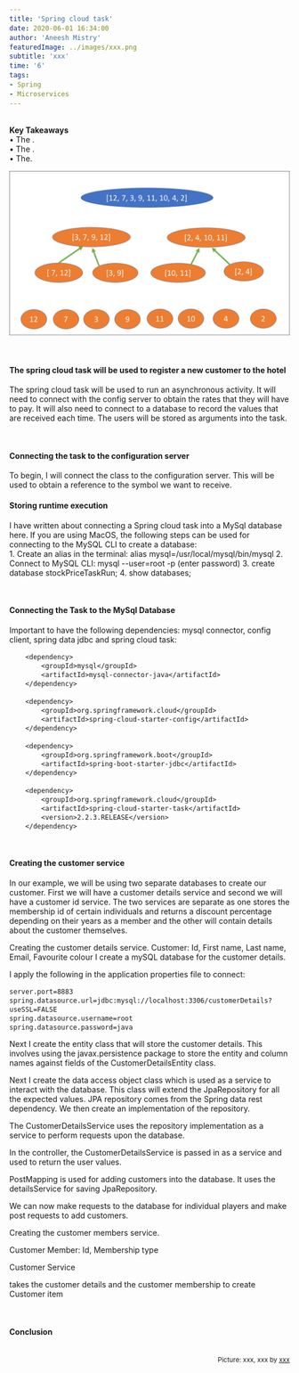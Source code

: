 ```yaml
---
title: 'Spring cloud task'
date: 2020-06-01 16:34:00
author: 'Aneesh Mistry'
featuredImage: ../images/xxx.png
subtitle: 'xxx'
time: '6'
tags:
- Spring
- Microservices
---
```

<br>
<strong>Key Takeaways</strong><br>
&#8226; The .<br>
&#8226; The .<br>
&#8226; The.<br>

![Merge sort step 2](../../src/images/011MergeSort2.png)


<br>
<h4>The spring cloud task will be used to register a new customer to the hotel</h4>
<p>
The spring cloud task will be used to run an asynchronous activity.
It will need to connect with the config server to obtain the rates that they will have to pay.
It will also need to connect to a database to record the values that are received each time.
The users will be stored as arguments into the task.

</p>


<br>
<h4>Connecting the task to the configuration server</h4>
<p>
To begin, I will connect the class to the configuration server.
This will be used to obtain a reference to the symbol we want to receive.
</p>
<h4>Storing runtime execution</h4>
<p>
I have written about connecting a Spring cloud task into a MySql database here.
If you are using MacOS, the following steps can be used for connecting to the MySQL CLI to create a database:<br>
1. Create an alias in the terminal: alias mysql=/usr/local/mysql/bin/mysql
2. Connect to MySQL CLI: mysql --user=root -p (enter password)
3. create database stockPriceTaskRun;
4. show databases;
</p>
<br>
<h4>Connecting the Task to the MySql Database</h4>
<p>
Important to have the following dependencies: mysql connector, config client, spring data jdbc and spring cloud task:<br>

```
    <dependency>
        <groupId>mysql</groupId>
        <artifactId>mysql-connector-java</artifactId>
    </dependency>

    <dependency>
        <groupId>org.springframework.cloud</groupId>
        <artifactId>spring-cloud-starter-config</artifactId>
    </dependency>
            
    <dependency>
        <groupId>org.springframework.boot</groupId>
        <artifactId>spring-boot-starter-jdbc</artifactId>
    </dependency>

    <dependency>
        <groupId>org.springframework.cloud</groupId>
        <artifactId>spring-cloud-starter-task</artifactId>
        <version>2.2.3.RELEASE</version>
    </dependency>
```
</p>
<p>

</p>


<br>
<h4>Creating the customer service</h4>
<p>
In our example, we will be using two separate databases to create our customer.
First we will have a customer details service
and second we will have a customer id service. The two services are separate as one stores the membership id of certain individuals and returns a discount percentage depending on their years as a member and the other will contain details about the customer themselves.
</p>
<p>
Creating the customer details service.
Customer: Id, First name, Last name, Email, Favourite colour
I create a mySQL database for the customer details.

I apply the following in the application properties file to connect:

```
server.port=8883
spring.datasource.url=jdbc:mysql://localhost:3306/customerDetails?useSSL=FALSE
spring.datasource.username=root
spring.datasource.password=java
```

Next I create the entity class that will store the customer details.
This involves using the javax.persistence package to store the entity and column names against fields of the CustomerDetailsEntity class.

Next I create the data access object class which is used as a service to interact with the database. This class will extend the JpaRepository for all the expected values. JPA repository comes from the Spring data rest dependency. We then create an implementation of the repository.

The CustomerDetailsService uses the repository implementation as a service to perform requests upon the database.

In the controller, the CustomerDetailsService is passed in as a service and used to return the user values.

PostMapping is used for adding customers into the database.
It uses the detailsService for saving JpaRepository.

We can now make requests to the database for individual players and make post requests to add customers.

</p>


<p>
Creating the customer members service.

Customer Member: Id, Membership type





</p>

<p>

Customer Service

takes the customer details and the customer membership to create Customer item


</p>
<br>
<h4>Conclusion</h4>
<p>


</p>

<br>
<small style="float: right;" >Picture: xxx, xxx by <a target="_blank" href="https://unsplash.com/@xxx">xxx</small></a><br>
